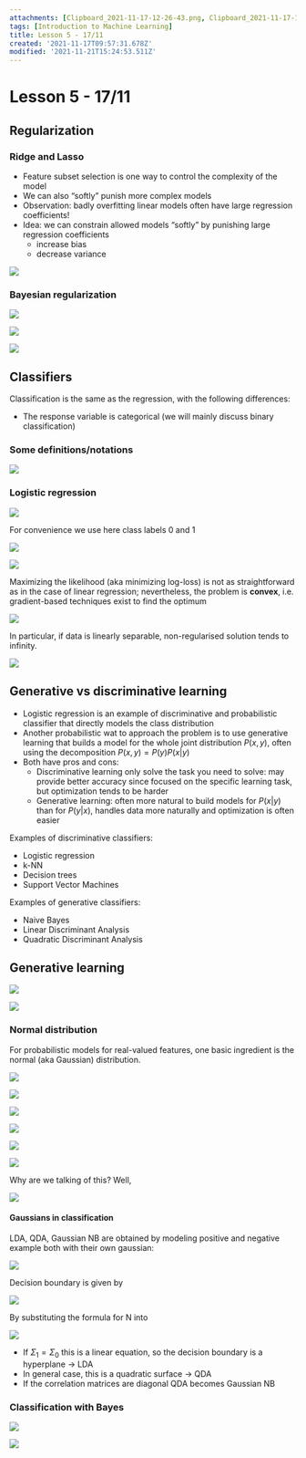 ```yaml
---
attachments: [Clipboard_2021-11-17-12-26-43.png, Clipboard_2021-11-17-12-26-51.png, Clipboard_2021-11-17-12-27-00.png, Clipboard_2021-11-17-12-41-30.png, Clipboard_2021-11-17-12-57-29.png, Clipboard_2021-11-17-12-57-38.png, Clipboard_2021-11-17-12-58-42.png, Clipboard_2021-11-20-18-58-15.png, Clipboard_2021-11-20-18-59-54.png, Clipboard_2021-11-20-19-01-30.png, Clipboard_2021-11-20-19-02-07.png, Clipboard_2021-11-20-19-10-41.png, Clipboard_2021-11-20-19-10-57.png, Clipboard_2021-11-21-17-19-25.png, Clipboard_2021-11-21-17-19-34.png, Clipboard_2021-11-21-17-19-44.png, Clipboard_2021-11-21-17-20-11.png, Clipboard_2021-11-21-17-20-19.png, Clipboard_2021-11-21-17-20-31.png, Clipboard_2021-11-21-17-20-59.png, Clipboard_2021-11-21-17-21-50.png, Clipboard_2021-11-21-17-22-11.png, Clipboard_2021-11-21-17-22-33.png, Clipboard_2021-11-21-17-24-41.png, Clipboard_2021-11-21-17-24-53.png]
tags: [Introduction to Machine Learning]
title: Lesson 5 - 17/11
created: '2021-11-17T09:57:31.678Z'
modified: '2021-11-21T15:24:53.511Z'
---
```


# Lesson 5 - 17/11

## Regularization

### Ridge and Lasso

- Feature subset selection is one way to control the complexity of the model
- We can also “softly” punish more complex models
- Observation: badly overfitting linear models often have large regression coefficients!
- Idea: we can constrain allowed models “softly” by punishing large regression coefficients
  - increase bias
  - decrease variance

![](@attachment/Clipboard_2021-11-20-18-58-15.png)

### Bayesian regularization

![](@attachment/Clipboard_2021-11-17-12-26-43.png)

![](@attachment/Clipboard_2021-11-17-12-26-51.png)

![](@attachment/Clipboard_2021-11-17-12-27-00.png)

## Classifiers

Classification is the same as the regression, with the following differences:
- The response variable is categorical (we will mainly discuss binary classification)

### Some definitions/notations

![](@attachment/Clipboard_2021-11-17-12-41-30.png)

### Logistic regression

![](@attachment/Clipboard_2021-11-17-12-57-29.png)

For convenience we use here class labels 0 and 1

![](@attachment/Clipboard_2021-11-20-18-59-54.png)

![](@attachment/Clipboard_2021-11-17-12-58-42.png)

Maximizing the likelihood (aka minimizing log-loss) is not as straightforward as in the case of linear regression; nevertheless, the problem is **convex**, i.e. gradient-based techniques exist to find the optimum

![](@attachment/Clipboard_2021-11-20-19-01-30.png)

In particular, if data is linearly separable, non-regularised solution tends to infinity.

![](@attachment/Clipboard_2021-11-20-19-02-07.png)

## Generative vs discriminative learning

- Logistic regression is an example of discriminative and probabilistic classifier that directly models the class distribution
- Another probabilistic wat to approach the problem is to use generative learning that builds a model for the whole joint distribution $P(x,y)$, often using the decomposition $P(x,y)=P(y)P(x|y)$
- Both have pros and cons:
  - Discriminative learning only solve the task you need to solve: may provide better accuracy since focused on the specific learning task, but optimization tends to be harder
  - Generative learning: often more natural to build models for $P(x|y)$ than for $P(y|x)$, handles data more naturally and optimization is often easier

Examples of discriminative classifiers:
  - Logistic regression
  - k-NN
  - Decision trees
  - Support Vector Machines

Examples of generative classifiers:
  - Naive Bayes
  - Linear Discriminant Analysis
  - Quadratic Discriminant Analysis

## Generative learning

![](@attachment/Clipboard_2021-11-20-19-10-41.png)

![](@attachment/Clipboard_2021-11-20-19-10-57.png)

### Normal distribution

For probabilistic models for real-valued features, one basic ingredient is the normal (aka Gaussian) distribution.

![](@attachment/Clipboard_2021-11-21-17-19-25.png)

![](@attachment/Clipboard_2021-11-21-17-19-34.png)

![](@attachment/Clipboard_2021-11-21-17-19-44.png)

![](@attachment/Clipboard_2021-11-21-17-20-11.png)

![](@attachment/Clipboard_2021-11-21-17-20-19.png)

![](@attachment/Clipboard_2021-11-21-17-20-31.png)

Why are we talking of this? Well,

![](@attachment/Clipboard_2021-11-21-17-20-59.png)

#### Gaussians in classification

LDA, QDA, Gaussian NB are obtained by modeling positive and negative example both with their own gaussian:

![](@attachment/Clipboard_2021-11-21-17-21-50.png)

Decision boundary is given by

![](@attachment/Clipboard_2021-11-21-17-22-11.png)

By substituting the formula for N into

![](@attachment/Clipboard_2021-11-21-17-22-33.png)

- If $\Sigma_{1}=\Sigma_{0}$ this is a linear equation, so the decision boundary is a hyperplane -> LDA
- In general case, this is a quadratic surface -> QDA
- If the correlation matrices are diagonal QDA becomes Gaussian NB

### Classification with Bayes

![](@attachment/Clipboard_2021-11-21-17-24-41.png)

![](@attachment/Clipboard_2021-11-21-17-24-53.png)




































